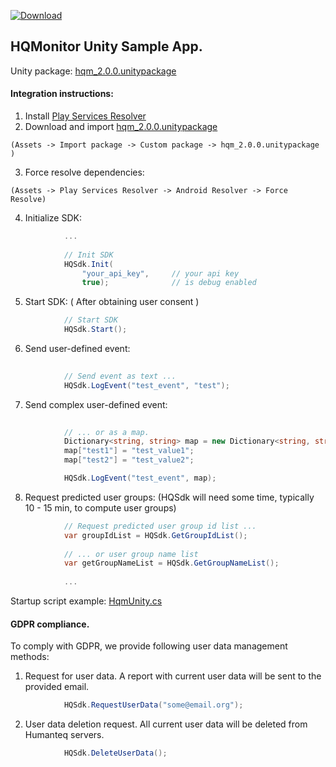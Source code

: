 [ ![Download](https://api.bintray.com/packages/humanteq/hqm-sdk/hqm-core-legacy/images/download.svg) ](https://bintray.com/humanteq/hqm-sdk/hqm-core-legacy/_latestVersion)

## HQMonitor Unity Sample App.

Unity package: [hqm_2.0.0.unitypackage](https://github.com/HumanteQ/HQMonitorLegacyExample/raw/master/hqm_2.0.0.unitypackage)

#### Integration instructions:

  1. Install [Play Services Resolver](https://github.com/googlesamples/unity-jar-resolver/)
  2. Download and import [hqm_2.0.0.unitypackage](https://github.com/HumanteQ/HQMonitorLegacyExample/raw/master/hqm_2.0.0.unitypackage)

   `(Assets -> Import package -> Custom package -> hqm_2.0.0.unitypackage )`
   
  3. Force resolve dependencies:

   `(Assets -> Play Services Resolver -> Android Resolver -> Force Resolve)`
   
  4. Initialize SDK:
```csharp
            ...
            
            // Init SDK
            HQSdk.Init(
                "your_api_key",     // your api key
                true);              // is debug enabled
  ```
  
  5. Start SDK: ( After obtaining user consent )
```csharp  
            // Start SDK
            HQSdk.Start();
  ```
  
  6. Send user-defined event:
```csharp  
 
            // Send event as text ...
            HQSdk.LogEvent("test_event", "test");
```
 
  7. Send complex user-defined event:
```csharp  
            
            // ... or as a map.
            Dictionary<string, string> map = new Dictionary<string, string>();
            map["test1"] = "test_value1";
            map["test2"] = "test_value2";

            HQSdk.LogEvent("test_event", map);
```

  8. Request predicted user groups: (HQSdk will need some time, typically 10 - 15 min, to compute user groups)
```csharp
            // Request predicted user group id list ...
            var groupIdList = HQSdk.GetGroupIdList();
            
            // ... or user group name list
            var getGroupNameList = HQSdk.GetGroupNameList();
            
            ...
```

Startup script example: [HqmUnity.cs](https://github.com/HumanteQ/HQMonitorLegacyExample/blob/master/Assets/HqmPlugin/HqmUnity.cs)

#### GDPR compliance.
To comply with GDPR, we provide following user data management methods:
1. Request for user data. 
A report with current user data will be sent to the provided email.
```csharp
            HQSdk.RequestUserData("some@email.org");
```

2. User data deletion request. All current user data will be deleted from Humanteq servers.
```csharp
            HQSdk.DeleteUserData();
```